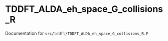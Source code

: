 # TDDFT_ALDA_eh_space_G_collisions_R

Documentation for `src/tddft/TDDFT_ALDA_eh_space_G_collisions_R.F`
